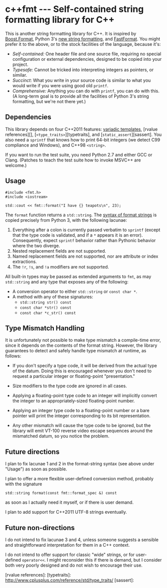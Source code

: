 # c++fmt --- Self-contained string formatting library for C++

This is another string formatting library for C++.  It is inspired by
[Boost.Format][], Python 3's [new string formatting][p3fmt], and
[FastFormat][].  You might prefer it to the above, or to the stock
facilities of the language, because it's:

* _Self-contained:_ One header file and one source file, requiring no
  special configuration or external dependencies, designed to be
  copied into your project.
* _Typesafe:_ Cannot be tricked into interpreting integers as
  pointers, or similar.
* _Succinct_: What you write in your source code is similar to
  what you would write if you were using good old `printf`.
* _Comprehensive:_ Anything you can do with `printf`, you can do with
  this. (A long-term goal is to provide all the facilities of Python
  3's string formatting, but we're not there yet.)

## Dependencies

This library depends on four C++2011 features: [variadic templates][],
[rvalue references][], [`<type_traits>`][typetraits], and
[`static_assert`][sassert].  You also need a `sprintf` that knows how
to print 64-bit integers (we detect C99 compliance and Windows), and
C++98 `<string>`.

If you want to run the test suite, you need Python 2.7 and either GCC
or Clang.  (Patches to teach the test suite how to invoke MSVC++ are
welcome.)

## Usage

    #include <fmt.h>
    #include <iostream>

    std::cout << fmt::format("I have {} teapots\n", 23);

The `format` function returns a `std::string`.  The
[syntax of format strings][p3fmt] is copied precisely from Python 3,
with the following lacunae:

1. Everything after a colon is currently passed verbatim to `sprintf`
   (except that the type code is validated, and if a `*` appears it is
   an error).  Consequently, expect `sprintf` behavior rather than
   Pythonic behavior where the two diverge.
2. Nested replacement fields are not supported.
3. Named replacement fields are not supported, nor are attribute or
   index extractions.
4. The `!r`, `!s`, and `!a` modifiers are not supported.

All built-in types may be passed as extended arguments to `fmt`, as
may `std::string` and any type that exposes any of the following:

* A conversion operator to either `std::string` or `const char *`.
* A method with any of these signatures:
  * `std::string str() const`
  * `const char *str() const`
  * `const char *c_str() const`

## Type Mismatch Handling

It is unfortunately not possible to make type mismatch a compile-time
error, since it depends on the contents of the format string.
However, the library guarantees to detect and safely handle type
mismatch at runtime, as follows:

* If you don't specify a type code, it will be derived from the actual
  type of the datum.  Doing this is encouraged whenever you don't need
  to request a particular integer or floating-point "presentation."

* Size modifiers to the type code are ignored in all cases.

* Applying a floating-point type code to an integer will implicitly
  convert the integer to an appropriately-sized floating-point number.

* Applying an integer type code to a floating-point number or a bare
  pointer will print the integer corresponding to its bit
  representation.

* Any other mismatch will cause the type code to be ignored, but the
  library will emit VT-100 reverse video escape sequences around the
  mismatched datum, so you notice the problem.

## Future directions

I plan to fix lacunae 1 and 2 in the format-string syntax (see above
under "Usage") as soon as possible.

I plan to offer a more flexible user-defined conversion method,
probably with the signature

    std::string format(const fmt::format_spec &) const

as soon as I actually need it myself, or if there is user demand.

I plan to add support for C++2011 UTF-8 strings eventually.

## Future non-directions

I do not intend to fix lacunae 3 and 4, unless someone suggests a
sensible and straightforward interpretation for them in a C++ context.

I do not intend to offer support for classic "wide" strings, or for
user-defined `operator<<`.  I might reconsider this if there is
demand, but I consider both very poorly designed and do not wish to
encourage their use.

[Boost.Format]: http://www.boost.org/doc/libs/1_51_0/libs/format/doc/format.html
[p3fmt]: http://docs.python.org/py3k/library/string.html#format-string-syntax
[FastFormat]: http://fastformat.org/
[variadic templates]: https://en.wikipedia.org/wiki/Variadic_template#C.2B.2B11
[rvalue references]:
[typetraits]: http://www.cplusplus.com/reference/std/type_traits/
[sassert]: 
